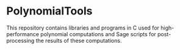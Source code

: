 # PolynomialTools

This repository contains libraries and programs in C used for high-performance polynomial computations and Sage scripts for post-processing the results of these computations.
